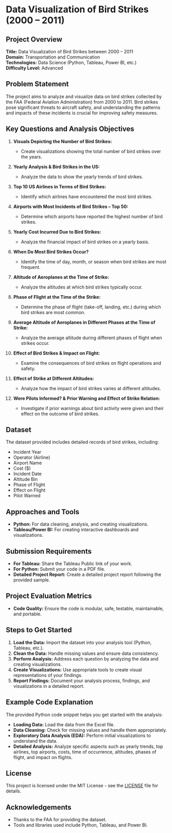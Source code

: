# Data Visualization of Bird Strikes (2000 – 2011)

## Project Overview

**Title:** Data Visualization of Bird Strikes between 2000 – 2011  
**Domain:** Transportation and Communication  
**Technologies:** Data Science (Python, Tableau, Power BI, etc.)  
**Difficulty Level:** Advanced  

## Problem Statement

The project aims to analyze and visualize data on bird strikes collected by the FAA (Federal Aviation Administration) from 2000 to 2011. Bird strikes pose significant threats to aircraft safety, and understanding the patterns and impacts of these incidents is crucial for improving safety measures.

## Key Questions and Analysis Objectives

1. **Visuals Depicting the Number of Bird Strikes:**
   - Create visualizations showing the total number of bird strikes over the years.

2. **Yearly Analysis & Bird Strikes in the US:**
   - Analyze the data to show the yearly trends of bird strikes.

3. **Top 10 US Airlines in Terms of Bird Strikes:**
   - Identify which airlines have encountered the most bird strikes.

4. **Airports with Most Incidents of Bird Strikes – Top 50:**
   - Determine which airports have reported the highest number of bird strikes.

5. **Yearly Cost Incurred Due to Bird Strikes:**
   - Analyze the financial impact of bird strikes on a yearly basis.

6. **When Do Most Bird Strikes Occur?**
   - Identify the time of day, month, or season when bird strikes are most frequent.

7. **Altitude of Aeroplanes at the Time of Strike:**
   - Analyze the altitudes at which bird strikes typically occur.

8. **Phase of Flight at the Time of the Strike:**
   - Determine the phase of flight (take-off, landing, etc.) during which bird strikes are most common.

9. **Average Altitude of Aeroplanes in Different Phases at the Time of Strike:**
   - Analyze the average altitude during different phases of flight when strikes occur.

10. **Effect of Bird Strikes & Impact on Flight:**
    - Examine the consequences of bird strikes on flight operations and safety.

11. **Effect of Strike at Different Altitudes:**
    - Analyze how the impact of bird strikes varies at different altitudes.

12. **Were Pilots Informed? & Prior Warning and Effect of Strike Relation:**
    - Investigate if prior warnings about bird activity were given and their effect on the outcome of bird strikes.

## Dataset

The dataset provided includes detailed records of bird strikes, including:
- Incident Year
- Operator (Airline)
- Airport Name
- Cost ($)
- Incident Date
- Altitude Bin
- Phase of Flight
- Effect on Flight
- Pilot Warned

## Approaches and Tools

- **Python:** For data cleaning, analysis, and creating visualizations.
- **Tableau/Power BI:** For creating interactive dashboards and visualizations.

## Submission Requirements

- **For Tableau:** Share the Tableau Public link of your work.
- **For Python:** Submit your code in a PDF file.
- **Detailed Project Report:** Create a detailed project report following the provided sample.

## Project Evaluation Metrics

- **Code Quality:** Ensure the code is modular, safe, testable, maintainable, and portable.

## Steps to Get Started

1. **Load the Data:** Import the dataset into your analysis tool (Python, Tableau, etc.).
2. **Clean the Data:** Handle missing values and ensure data consistency.
3. **Perform Analysis:** Address each question by analyzing the data and creating visualizations.
4. **Create Visualizations:** Use appropriate tools to create visual representations of your findings.
5. **Report Findings:** Document your analysis process, findings, and visualizations in a detailed report.

## Example Code Explanation

The provided Python code snippet helps you get started with the analysis:
- **Loading Data:** Load the data from the Excel file.
- **Data Cleaning:** Check for missing values and handle them appropriately.
- **Exploratory Data Analysis (EDA):** Perform initial visualizations to understand the data.
- **Detailed Analysis:** Analyze specific aspects such as yearly trends, top airlines, top airports, costs, time of occurrence, altitudes, phases of flight, and impact on flights.

## License

This project is licensed under the MIT License - see the [LICENSE](LICENSE) file for details.

## Acknowledgements

- Thanks to the FAA for providing the dataset.
- Tools and libraries used include Python, Tableau, and Power BI.

